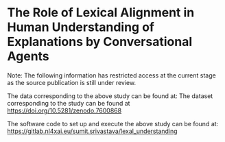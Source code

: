 # The Role of Lexical Alignment in Human Understanding of Explanations by Conversational Agents

Note: The following information has restricted access at the current stage as the source publication is still under review.

The data corresponding to the above study can be found at: The dataset corresponding to the study can be found at https://doi.org/10.5281/zenodo.7600868

The software code to set up and execute the above study can be found at: https://gitlab.nl4xai.eu/sumit.srivastava/lexal_understanding
